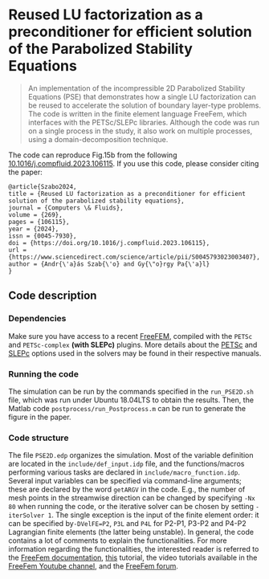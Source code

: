 
# Reused LU factorization as a preconditioner for efficient solution of the Parabolized Stability Equations

> An implementation of the incompressible 2D Parabolized Stability Equations (PSE) that demonstrates how a single LU factorization can be reused to accelerate the solution of boundary layer-type problems. The code is written in the finite element language FreeFem, which interfaces with the PETSc/SLEPc libraries. Although the code was run on a single process in the study, it also work on multiple processes, using a domain-decomposition technique.  

The code can reproduce Fig.15b  from the following [10.1016/j.compfluid.2023.106115](https://doi.org/10.1016/j.compfluid.2023.106115). If you use this code, please consider citing the paper:
```
@article{Szabo2024,
title = {Reused LU factorization as a preconditioner for efficient solution of the parabolized stability equations},
journal = {Computers \& Fluids},
volume = {269},
pages = {106115},
year = {2024},
issn = {0045-7930},
doi = {https://doi.org/10.1016/j.compfluid.2023.106115},
url = {https://www.sciencedirect.com/science/article/pii/S0045793023003407},
author = {Andr{\'a}ás Szab{\'o} and Gy{\"o}rgy Pa{\'a}l}
}
```

## Code description
### Dependencies
Make sure you have access to a recent [FreeFEM](https://freefem.org/), compiled with the `PETSc` and `PETSc-complex` **(with SLEPc)** plugins. More details about the [PETSc](https://petsc.org/release/docs/manual/manual.pdf) and [SLEPc](http://slepc.upv.es/documentation/slepc.pdf) options used in the solvers may be found in their respective manuals.
### Running the code
The simulation can be run by the commands specified in the `run_PSE2D.sh` file, which was run under Ubuntu 18.04LTS to obtain the results. Then, the Matlab code `postprocess/run_Postprocess.m` can be run to generate the figure in the paper. 
### Code structure
The file `PSE2D.edp` organizes the simulation. Most of the variable definition are located in the `include/def_input.idp` file, and the functions/macros performing various tasks are declared in `include/macro_function.idp`. Several input variables can be specified via command-line arguments; these are declared by the word `getARGV` in the code. E.g., the number of mesh points in the streamwise direction can be changed by specifying `-Nx 80` when running the code, or the iterative solver can be chosen by setting `-iterSolver 1`.  The single exception is the input of the finite element order: it can be specified by`-DVelFE=P2`, `P3L` and `P4L`  for P2-P1, P3-P2 and P4-P2 Lagrangian finite elements (the latter being unstable). 
In general, the code contains a lot of comments to explain the functionalities. For more information regarding the functionalities, the interested reader is referred to the [FreeFem documentation](https://freefem.org/), [this](https://joliv.et/FreeFem-tutorial/) tutorial, the video tutorials available in the [FreeFem Youtube channel](https://www.youtube.com/@freefem9826), and the [FreeFem forum](https://community.freefem.org/).



